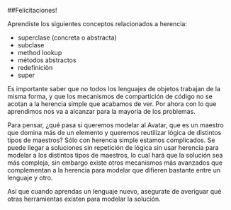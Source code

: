 ##Felicitaciones!

Aprendiste los siguientes conceptos relacionados a herencia:

* superclase (concreta o abstracta)
* subclase
* method lookup
* métodos abstractos
* redefiniciòn
* super

Es importante saber que no todos los lenguajes de objetos trabajan de la misma forma, y que los mecanismos de compartición de código no se acotan a la herencia simple que acabamos de ver. Por ahora con lo que aprendimos nos va a alcanzar para la mayoría de los problemas.

Para pensar, ¿qué pasa si queremos modelar al Avatar, que es un maestro que domina más de un elemento y queremos reutilizar lógica de distintos tipos de maestros? Sólo con herencia simple estamos complicados. Se puede llegar a soluciones sin repetición de lógica sin usar herencia para modelar a los distintos tipos de maestros, lo cual hará que la solución sea más compleja, sin embargo existe otros mecanismos más avanzados que complementan a la herencia para modelar que difieren bastante entre un lenguaje y otro.

Así que cuando aprendas un lenguaje nuevo, asegurate de averiguar qué otras herramientas existen para modelar la solución.
